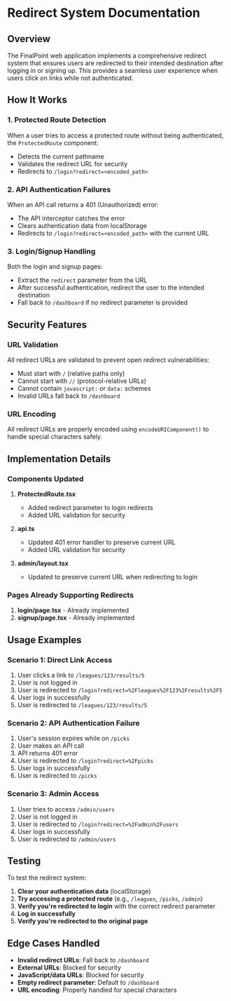 # Redirect System Documentation

## Overview

The FinalPoint web application implements a comprehensive redirect system that ensures users are redirected to their intended destination after logging in or signing up. This provides a seamless user experience when users click on links while not authenticated.

## How It Works

### 1. Protected Route Detection

When a user tries to access a protected route without being authenticated, the `ProtectedRoute` component:

- Detects the current pathname
- Validates the redirect URL for security
- Redirects to `/login?redirect=<encoded_path>`

### 2. API Authentication Failures

When an API call returns a 401 (Unauthorized) error:

- The API interceptor catches the error
- Clears authentication data from localStorage
- Redirects to `/login?redirect=<encoded_path>` with the current URL

### 3. Login/Signup Handling

Both the login and signup pages:

- Extract the `redirect` parameter from the URL
- After successful authentication, redirect the user to the intended destination
- Fall back to `/dashboard` if no redirect parameter is provided

## Security Features

### URL Validation

All redirect URLs are validated to prevent open redirect vulnerabilities:

- Must start with `/` (relative paths only)
- Cannot start with `//` (protocol-relative URLs)
- Cannot contain `javascript:` or `data:` schemes
- Invalid URLs fall back to `/dashboard`

### URL Encoding

All redirect URLs are properly encoded using `encodeURIComponent()` to handle special characters safely.

## Implementation Details

### Components Updated

1. **ProtectedRoute.tsx**
   - Added redirect parameter to login redirects
   - Added URL validation for security

2. **api.ts**
   - Updated 401 error handler to preserve current URL
   - Added URL validation for security

3. **admin/layout.tsx**
   - Updated to preserve current URL when redirecting to login

### Pages Already Supporting Redirects

1. **login/page.tsx** - Already implemented
2. **signup/page.tsx** - Already implemented

## Usage Examples

### Scenario 1: Direct Link Access
1. User clicks a link to `/leagues/123/results/5`
2. User is not logged in
3. User is redirected to `/login?redirect=%2Fleagues%2F123%2Fresults%2F5`
4. User logs in successfully
5. User is redirected to `/leagues/123/results/5`

### Scenario 2: API Authentication Failure
1. User's session expires while on `/picks`
2. User makes an API call
3. API returns 401 error
4. User is redirected to `/login?redirect=%2Fpicks`
5. User logs in successfully
6. User is redirected to `/picks`

### Scenario 3: Admin Access
1. User tries to access `/admin/users`
2. User is not logged in
3. User is redirected to `/login?redirect=%2Fadmin%2Fusers`
4. User logs in successfully
5. User is redirected to `/admin/users`

## Testing

To test the redirect system:

1. **Clear your authentication data** (localStorage)
2. **Try accessing a protected route** (e.g., `/leagues`, `/picks`, `/admin`)
3. **Verify you're redirected to login** with the correct redirect parameter
4. **Log in successfully**
5. **Verify you're redirected to the original page**

## Edge Cases Handled

- **Invalid redirect URLs**: Fall back to `/dashboard`
- **External URLs**: Blocked for security
- **JavaScript/data URLs**: Blocked for security
- **Empty redirect parameter**: Default to `/dashboard`
- **URL encoding**: Properly handled for special characters
